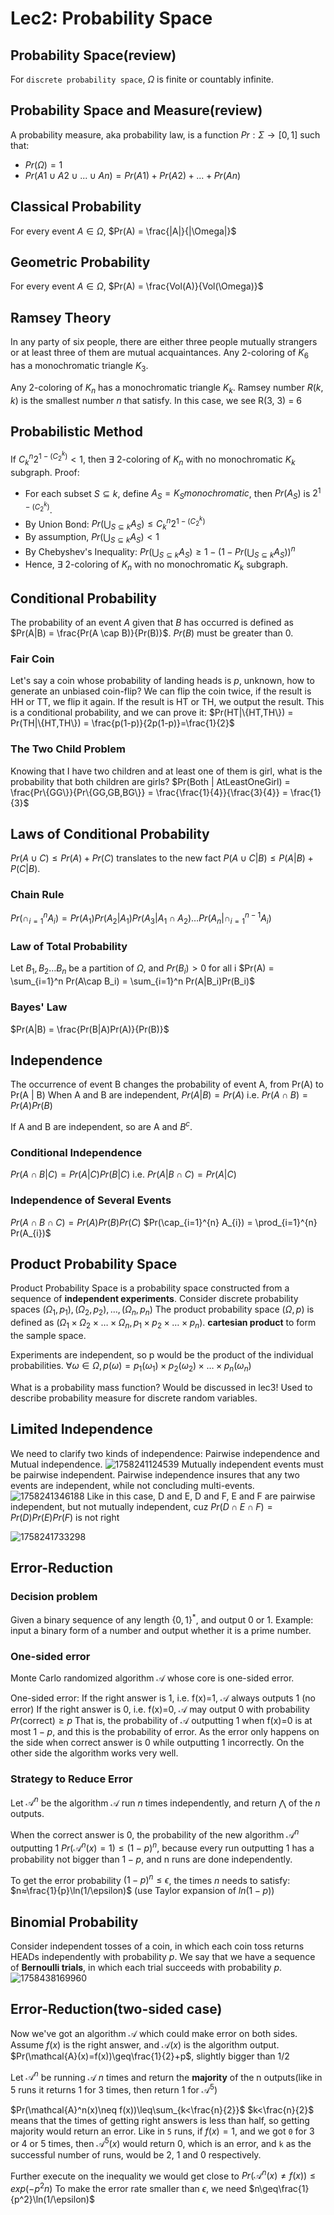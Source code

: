 # Lec2: Probability Space
## Probability Space(review)
For `discrete probability space`, $\Omega$ is finite or countably infinite.

## Probability Space and Measure(review)
A probability measure, aka probability law, is a function $Pr: \Sigma \to [0, 1]$ such that:
- $Pr(\Omega) = 1$
- $Pr(A1 \cup A2 \cup ... \cup An) = Pr(A1) + Pr(A2) + ... + Pr(An)$

## Classical Probability
For every event $A \in \Omega$, $Pr(A) = \frac{|A|}{|\Omega|}$

## Geometric Probability
For every event $A \in \Omega$, $Pr(A) = \frac{Vol(A)}{Vol(\Omega)}$

## Ramsey Theory
In any party of six people, there are either three people mutually strangers or at least three of them are mutual acquaintances.
Any 2-coloring of $K_{6}$ has a monochromatic triangle $K_{3}$.

Any 2-coloring of $K_{n}$ has a monochromatic triangle $K_{k}$.
Ramsey number $R(k, k)$ is the smallest number $n$ that satisfy.
In this case, we see R(3, 3) = 6

## Probabilistic Method
If $C^{n}_{k}2^{1-(C^{k}_{2})} < 1$, then $\exists$ 2-coloring of $K_{n}$ with no monochromatic $K_{k}$ subgraph.
Proof:
- For each subset $S \subseteq k$, define $A_{S} = {K_{S} monochromatic}$, then $Pr(A_S)$ is $2^{1-(C^{k}_{2})}$.
- By Union Bond: $Pr(\bigcup_{S \subseteq k} A_S) \leq C^{n}_{k}2^{1-(C^{k}_{2})}$
- By assumption, $Pr(\bigcup_{S \subseteq k} A_S) < 1$
- By Chebyshev's Inequality: $Pr(\bigcup_{S \subseteq k} A_S) \geq 1 - (1 - Pr(\bigcup_{S \subseteq k} A_S))^{n}$
- Hence, $\exists$ 2-coloring of $K_{n}$ with no monochromatic $K_{k}$ subgraph.

## Conditional Probability
The probability of an event $A$ given that $B$ has occurred is defined as $Pr(A|B) = \frac{Pr(A \cap B)}{Pr(B)}$.
$Pr(B)$ must be greater than 0.

### Fair Coin
Let's say a coin whose probability of landing heads is $p$, unknown, how to generate an unbiased coin-flip?
We can flip the coin twice, if the result is HH or TT, we flip it again.
If the result is HT or TH, we output the result.
This is a conditional probability, and we can prove it:
$Pr(HT|\{HT,TH\}) = Pr(TH|\{HT,TH\}) = \frac{p(1-p)}{2p(1-p)}=\frac{1}{2}$

### The Two Child Problem
Knowing that I have two children and at least one of them is girl, what is the probability that both children are girls?
$Pr(Both | AtLeastOneGirl) = \frac{Pr\{GG\}}{Pr\{GG,GB,BG\}} = \frac{\frac{1}{4}}{\frac{3}{4}} = \frac{1}{3}$

## Laws of Conditional Probability
$Pr(A \cup C) \leq Pr(A) + Pr(C)$ translates to the new fact 
$P(A \cup C | B) \leq P(A | B) + P(C | B)$.

### Chain Rule
$Pr(\cap_{i=1}^{n} A_{i}) = Pr(A_{1})Pr(A_2|A_1)Pr(A_3|A_1\cap A_2)\dots Pr(A_n|\cap_{i=1}^{n-1}A_i)$

### Law of Total Probability
Let $B_1, B_2\dots B_n$ be a partition of $\Omega$, and $Pr(B_i)>0$ for all i
$Pr(A) = \sum_{i=1}^n Pr(A\cap B_i) = \sum_{i=1}^n Pr(A|B_i)Pr(B_i)$

### Bayes' Law
$Pr(A|B) = \frac{Pr(B|A)Pr(A)}{Pr(B)}$

## Independence
The occurrence of event B changes the probability of event A, from Pr(A) to Pr(A | B)
When A and B are independent, $Pr(A|B) = Pr(A)$
i.e. $Pr(A \cap B) = Pr(A)Pr(B)$

If A and B are independent, so are A and $B^c$.

### Conditional Independence
$Pr(A \cap B | C) = Pr(A | C)Pr(B | C)$
i.e. $Pr(A|B\cap C)=Pr(A|C)$

### Independence of Several Events
$Pr(A \cap B \cap C) = Pr(A)Pr(B)Pr(C)$
$Pr(\cap_{i=1}^{n} A_{i}) = \prod_{i=1}^{n} Pr(A_{i})$

## Product Probability Space
Product Probability Space is a probability space constructed from a sequence of **independent experiments**.
Consider discrete probability spaces $(\Omega_1, p_1), (\Omega_2, p_2), \dots, (\Omega_n, p_n)$
The product probability space $(\Omega, p)$ is defined as $( \Omega_1 \times \Omega_2 \times \dots \times \Omega_n, p_1 \times p_2 \times \dots \times p_n )$. **cartesian product** to form the sample space.

Experiments are independent, so p would be the product of the individual probabilities.
$\forall \omega\in\Omega, p(\omega) = p_1(\omega_1) \times p_2(\omega_2) \times \dots \times p_n(\omega_n)$

What is a probability mass function?
Would be discussed in lec3!
Used to describe probability measure for discrete random variables.

## Limited Independence
We need to clarify two kinds of independence: Pairwise independence and Mutual independence.
![1758241124539](image/lec2/1758241124539.png)
Mutually independent events must be pairwise independent.
Pairwise independence insures that any two events are independent, while not concluding multi-events.
![1758241346188](image/lec2/1758241346188.png)
Like in this case, D and E, D and F, E and F are pairwise independent, but not mutually independent, cuz $Pr(D\cap E\cap F)=Pr(D)Pr(E)Pr(F)$ is not right

![1758241733298](image/lec2/1758241733298.png)

## Error-Reduction

### Decision problem
Given a binary sequence of any length $\{0,1\}^*$, and output 0 or 1.
Example: input a binary form of a number and output whether it is a prime number.

### One-sided error
Monte Carlo randomized algorithm $\mathcal{A}$ whose core is one-sided error.

One-sided error: If the right answer is 1, i.e. f(x)=1, $\mathcal{A}$ always outputs 1 (no error)
If the right answer is 0, i.e. f(x)=0, $\mathcal{A}$ may output 0 with probability $Pr(\text{correct}) \geq p$
That is, the probability of $\mathcal{A}$ outputting 1 when f(x)=0 is at most $1-p$, and this is the probability of error.
As the error only happens on the side when correct answer is 0 while outputting 1 incorrectly.
On the other side the algorithm works very well.

### Strategy to Reduce Error
Let $\mathcal{A}^n$ be the algorithm $\mathcal{A}$ run $n$ times independently, and return $\bigwedge$ of the $n$ outputs.

When the correct answer is 0, the probability of the new algorithm $\mathcal{A}^n$ outputting 1 $Pr(\mathcal{A}^n(x)=1)\leq(1-p)^n$, because every run outputting 1 has a probability not bigger than $1-p$, and n runs are done independently.

To get the error probability $(1-p)^n \leq\epsilon$, the times $n$ needs to satisfy:
$n≈\frac{1}{p}\ln(1/\epsilon)$ (use Taylor expansion of $ln(1-p)$)

## Binomial Probability
Consider independent tosses of a coin, in which each coin toss returns HEADs independently with probability $p$.
We say that we have a sequence of **Bernoulli trials**, in which each trial succeeds with probability $p$.
![1758438169960](image/lec2/1758438169960.png)

## Error-Reduction(two-sided case)
Now we've got an algorithm $\mathcal{A}$ which could make error on both sides.
Assume $f(x)$ is the right answer, and $\mathcal{A}(x)$ is the algorithm output.
$Pr(\mathcal{A}(x)=f(x))\geq\frac{1}{2}+p$, slightly bigger than 1/2

Let $\mathcal{A}^n$ be running $\mathcal{A}$ $n$ times and return the **majority** of the n outputs(like in 5 runs it returns 1 for 3 times, then return 1 for $\mathcal{A}^5$)

$Pr(\mathcal{A}^n(x)\neq f(x))\leq\sum_{k<\frac{n}{2}}$
$k<\frac{n}{2}$ means that the times of getting right answers is less than half, so getting majority would return an error.
Like in `5` runs, if $f(x)=1$, and we got `0` for 3 or 4 or 5 times, then $\mathcal{A}^5(x)$ would return 0, which is an error, and `k` as the successful number of runs, would be 2, 1 and 0 respectively.

Further execute on the inequality we would get close to $Pr(\mathcal{A}^n(x)\neq f(x))\leq exp(-p^2n)$
To make the error rate smaller than $\epsilon$, we need $n\geq\frac{1}{p^2}\ln(1/\epsilon)$
